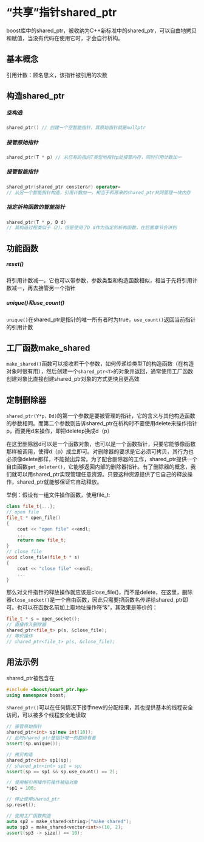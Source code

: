 # “共享”指针shared_ptr

boost库中的shared_ptr，被收纳为C++新标准中的shared_ptr，可以自由地拷贝和赋值，当没有代码在使用它时，才会自行析构。

## 基本概念

引用计数：顾名思义，该指针被引用的次数

## 构造shared_ptr

##### 空构造

```c++
shared_ptr() // 创建一个空智能指针，其原始指针就是nullptr
```

##### 接管原始指针

```c++
shared_ptr(T * p) // 从已有的指向T类型地指针p处接管内存，同时引用计数加一
```

##### 接管智能指针

```c++
shared_ptr(shared_ptr conster&r) operator= 
// 从另一个智能指针构造，引用计数加一，相当于和原来的shared_ptr共同管理一块内存
```

##### 指定析构函数的智能指针

```c++
shared_ptr(T * p, D d) 
// 其构造过程类似于（2），但是使用了D d作为指定的析构函数，在后面章节会讲到
```

## 功能函数

##### reset()

将引用计数减一。它也可以带参数，参数类型和构造函数相似，相当于先将引用计数减一，再去接管另一个指针

##### unique()和use_count()

`unique()`在shared_ptr是指针的唯一所有者时为true，`use_count()`返回当前指针的引用计数

## 工厂函数make_shared

`make_shared()`函数可以接收若干个参数，如何传递给类型T的构造函数（在构造对象时很有用），然后创建一个`shared_ptr<T>`的对象并返回，通常使用工厂函数创建对象比直接创建shared_ptr对象的方式更快且更高效

## 定制删除器

`shared_ptr(Y*p，Dd)`的第一个参数是要被管理的指针，它的含义与其他构造函数的参数相同。而第二个参数则告诉shared_ptr在析构时不要使用delete来操作指针p，而要用d来操作，即把deletep换成d（p）

在这里删除器d可以是一个函数对象，也可以是一个函数指针，只要它能够像函数那样被调用，使得d（p）成立即可。对删除器的要求是它必须可拷贝，其行为也必须像delete那样，不能抛出异常。为了配合删除器的工作，shared_ptr提供一个自由函数`get_deleter()`，它能够返回内部的删除器指针。有了删除器的概念，我们就可以用shared_ptr实现管理任意资源。只要这种资源提供了它自己的释放操作，shared_ptr就能够保证它自动释放。

举例：假设有一组文件操作函数，使用file_t:

```c++
class file_t{...}; 
// open file 
file_t * open_file() 
{    
    cout << "open file" <<endl;    
    ...    
    return new file_t; 
} 
// close file 
void close_file(file_t * s) 
{    
    cout << "close file" <<endl;    
    ... 
}
```

那么对文件指针的释放操作就应该是close_file()，而不是delete，在这里，删除器`close_socket()`是一个自由函数，因此只需要把函数名传递给shared_ptr即可。也可以在函数名前加上取地址操作符“&”，其效果是等价的：

```c++
file_t * s = open_socket(); 
// 直接传入删除器 
shared_ptr<file_t> p(s, &close_file); 
// 等价操作 
// shared_ptr<file_t> p(s, &close_file);
```

## 用法示例

shared_ptr被包含在

```c++
#include <boost/smart_ptr.hpp> 
using namespace boost;
```

`shared_ptr()`可以在任何情况下接手new的分配结果，其也提供基本的线程安全访问，可以被多个线程安全地读取

```c++
// 接管原始指针
shared_ptr<int> sp(new int(10));
// 此时shared_ptr是指针唯一的额持有者
assert(sp.unique());

// 拷贝构造
shared_ptr<int> sp1(sp);
// shared_ptr<int> sp1 = sp;
assert(sp == sp1 && sp.use_count() == 2);

// 使用解引用操作符操作被指对象
*sp1 = 100;

// 停止使用shared_ptr
sp.reset();

// 使用工厂函数构造
auto sp2 = make_shared<string>("make shared");
auto sp3 = make_shared<vector<int>>(10, 2);
assert(sp3 -> size() == 10);
```
